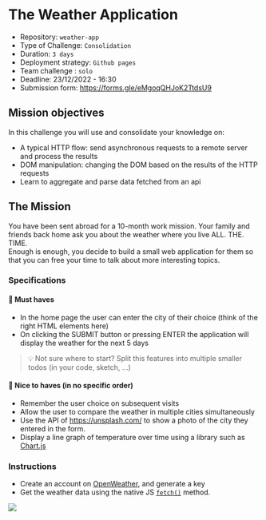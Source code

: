 # The Weather Application

-   Repository: `weather-app`
-   Type of Challenge: `Consolidation`
-   Duration: `3 days`
-   Deployment strategy: `Github pages`
-   Team challenge : `solo`
-   Deadline: 23/12/2022 - 16:30
-   Submission form: https://forms.gle/eMgoqQHJoK2TtdsU9

## Mission objectives

In this challenge you will use and consolidate your knowledge on:

-   A typical HTTP flow: send asynchronous requests to a remote server and process the results
-   DOM manipulation: changing the DOM based on the results of the HTTP requests
-   Learn to aggregate and parse data fetched from an api

## The Mission

You have been sent abroad for a 10-month work mission. Your family and friends back home ask you about the weather where you live ALL. THE. TIME.  
Enough is enough, you decide to build a small web application for them so that you can free your time to talk about more interesting topics.

### Specifications

#### 🌱 Must haves

-   In the home page the user can enter the city of their choice (think of the right HTML elements here)
-   On clicking the SUBMIT button or pressing ENTER the application will display the weather for the next 5 days

> 💡 Not sure where to start? Split this features into multiple smaller todos (in your code, sketch, ...)

#### 🌼 Nice to haves (in no specific order)

-   Remember the user choice on subsequent visits
-   Allow the user to compare the weather in multiple cities simultaneously
-   Use the API of https://unsplash.com/ to show a photo of the city they entered in the form.
-   Display a line graph of temperature over time using a library such as [Chart.js](https://www.chartjs.org)

### Instructions

-   Create an account on [OpenWeather](https://home.openweathermap.org/), and generate a key
-   Get the weather data using the native JS [`fetch()`](https://devdocs.io/dom/fetch_api/using_fetch) method.

![](./american-storm.gif)
